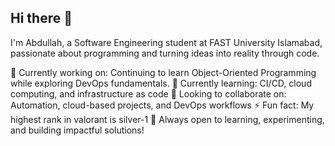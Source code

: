 ## Hi there 👋
I'm Abdullah, a Software Engineering student at FAST University Islamabad, passionate about programming and turning ideas into reality through code.

🔭 Currently working on: Continuing to learn Object-Oriented Programming while exploring DevOps fundamentals.
🌱 Currently learning: CI/CD, cloud computing, and infrastructure as code
👯 Looking to collaborate on: Automation, cloud-based projects, and DevOps workflows
⚡ Fun fact: My highest rank in valorant is silver-1
📌  Always open to learning, experimenting, and building impactful solutions!
